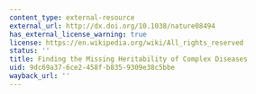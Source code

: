 ```yaml
---
content_type: external-resource
external_url: http://dx.doi.org/10.1038/nature08494
has_external_license_warning: true
license: https://en.wikipedia.org/wiki/All_rights_reserved
status: ''
title: Finding the Missing Heritability of Complex Diseases
uid: 9dc69a37-6ce2-458f-b835-9309e38c5bbe
wayback_url: ''
---
```


